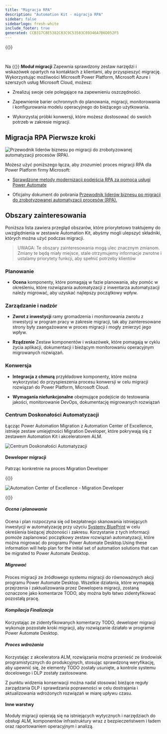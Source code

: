 ```yaml
---
title: "Migracja RPA"
description: "Automation Kit - migracja RPA"
sidebar: false
sidebarlogo: fresh-white
include_footer: true
generated: CCB317C8E5382C83C9C53583C89346A7B6D052F5
---
```


{{<toc>}}

<br/>

Na {{<product-name>}} **Moduł migracji** Zapewnia sprawdzony zestaw narzędzi i wskazówek opartych na kontaktach z klientami, aby przyspieszyć migrację. Wykorzystując możliwości Microsoft Power Platform, Microsoft Azure i szerszych usług Microsoft Cloud, możesz:

- Zrealizuj swoje cele polegające na zapewnieniu oszczędności.

- Zapewnienie barier ochronnych do planowania, migracji, monitorowania i konfigurowania modelu operacyjnego do bieżącego użytkowania.

- Wykorzystaj próbki konwersji, które możesz dostosować do swoich potrzeb w zakresie migracji.

## Migracja RPA Pierwsze kroki

![Przewodnik liderów biznesu po migracji do zrobotyzowanej automatyzacji procesów (RPA).](https://msflowblogscdn.azureedge.net/wp-content/uploads/2022/01/RPAWhitepaper_Img-241x300.png)

Możesz użyć poniższego łącza, aby zrozumieć proces migracji RPA dla Power Platform firmy Microsoft:

- [Sprawdzone metody modernizacji podejścia RPA za pomocą usługi Power Automate](https://powerautomate.microsoft.com/blog/proven-methods-to-modernize-your-rpa-approach-with-power-automate/)

- Oficjalny dokument do pobrania [Przewodnik liderów biznesu po migracji do zrobotyzowanej automatyzacji procesów (RPA).](https://aka.ms/PAD/RPAMigrationWhitepaper)

## Obszary zainteresowania

Poniższa lista zawiera przegląd obszarów, które priorytetowo traktujemy do uwzględnienia w zestawie Automation Kit, abyśmy mogli ulepszyć składniki, których można użyć podczas migracji.

> UWAGA: Te obszary zainteresowania mogą ulec znacznym zmianom. Zmiany te będą miały miejsce, stale otrzymujemy informacje zwrotne i ustalamy priorytety funkcji, aby spełnić potrzeby klientów

### Planowanie

- **Ocena** komponenty, które pomagają w fazie planowania, aby pomóc w określeniu, które rozwiązania automatyzacji z inwentarza automatyzacji należy migrować, aby uzyskać najlepszy początkowy wpływ.

### Zarządzanie i nadzór

- **Zwrot z inwestycji** ramy gromadzenia i monitorowania zwrotu z inwestycji w program pracy w zakresie migracji, tak aby zainteresowane strony były zaangażowane w proces migracji i mogły zmierzyć jego wpływ.

- **Rządzenie** Zestaw komponentów i wskazówek, które pomagają w cyklu życia aplikacji, dokumentacji i bieżącym monitorowaniu operacyjnym migrowanych rozwiązań.

### Konwersja

- **Integracja z chmurą** przykładowe komponenty, które można wykorzystać do przyspieszenia procesu konwersji w celu migracji rozwiązań do Power Platform, Microsoft Cloud.

- **Wymagania niefunkcjonalne** obejmujące podejście do testowania jakości, monitorowanie DevOps, dokumentację migrowanych rozwiązań

### Centrum Doskonałości Automatyzacji

Łącząc Power Automation Migration z Automation Center of Excellence, istnieje zestaw umiejętności Migration Developer, które pokrywają się z zestawem Automation Kit i akceleratorem ALM.

![Centrum Doskonałości Automatyzacji](/images/illustrations/automation-kit-migration.svg)

#### Deweloper migracji

Patrząc konkretnie na proces Migration Developer

{{<border>}}

![Automation Center of Excellence - Migration Developer](/images/illustrations/automation-kit-migration-developer.svg)

{{</border>}}

##### Ocena i planowanie

Ocena i plan rozpoczyna się od bezpłatnego skanowania istniejących inwestycji w automatyzację przy użyciu [Systemy BluePrint](https://www.blueprintsys.com/) w celu określenia bieżącej złożoności i zakresu. Korzystanie z tych informacji pomoże zaplanować początkowy zestaw rozwiązań automatyzacji, które można migrować do programu Power Automate Desktop.Using these information will help plan for the initial set of automation solutions that can be migrated to Power Automate Desktop.

##### Migrować

Proces migracji ze źródłowego systemu migracji do równoważnych akcji programu Power Automate Desktop. Wszelkie działania, które wymagają przejrzenia i zaktualizowania przez Dewelopera migracji, zostaną oznaczone jako komentarze TODO, aby można było łatwo zidentyfikować pozostałą pracę.

##### Kompilacja Finalizacja

Korzystając ze zidentyfikowanych komentarzy TODO, deweloper migracji wykonuje pozostałe kroki migracji, aby rozwiązanie działało w programie Power Automate Desktop.

##### Proces wdrażania

Korzystając z akceleratora ALM, rozwiązania można przenieść ze środowisk programistycznych do produkcyjnych, stosując sprawdzoną weryfikację, aby upewnić się, że elementy TODO zostały usunięte, a kontrole systemu docelowego i DLP zostały zastosowane.

Z punktu widzenia konserwacji można nadal stosować bieżące reguły zarządzania DLP i sprawdzania poprawności w celu dostrajania i aktualizowania wdrożonych rozwiązań w miarę upływu czasu.

#### Inne warstwy

Moduły migracji opierają się na istniejących wytycznych i narzędziach do obsługi ALM, komponentów infrastruktury wraz z bezpieczeństwem i ładem oraz raportowaniem operacyjnym i analizą.
